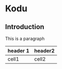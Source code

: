 # Kodu 

## Introduction 

This is a paragraph

|header 1|header2|
|-------|------|
|cell1 | cell2|
